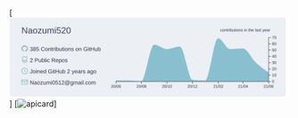 [![scard](https://raw.githubusercontent.com/Naozumi520/Naozumi520/main/profile-summary-card-output/nord_bright/0-profile-details.svg)]
[![apicard](https://github-readme-stats.vercel.app/api?username=Naozumi520&custom_title=Stats&title_color=8FBCBB&show_icons=true&icon_color=8FBCBB&bg_color=ECEFF4)]
